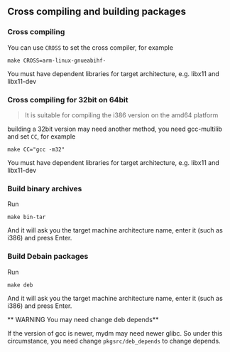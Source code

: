 ## Cross compiling and building packages

### Cross compiling

You can use `CROSS` to set the cross compiler, for example

```
make CROSS=arm-linux-gnueabihf-
```

You must have dependent libraries for target architecture, e.g. libx11 and libx11-dev

### Cross compiling for 32bit on 64bit

> It is suitable for compiling the i386 version on the amd64 platform

building a 32bit version may need another method, you need gcc-multilib and set `CC`, for example

```
make CC="gcc -m32"
```

You must have dependent libraries for target architecture, e.g. libx11 and libx11-dev

### Build binary archives

Run

```
make bin-tar
```

And it will ask you the target machine architecture name, enter it (such as i386) and press Enter.

### Build Debain packages

Run

```
make deb
```

And it will ask you the target machine architecture name, enter it (such as i386) and press Enter.

** WARNING You may need change deb depends**

If the version of gcc is newer, mydm may need newer glibc. So under this circumstance, you need change `pkgsrc/deb_depends` to change depends.
